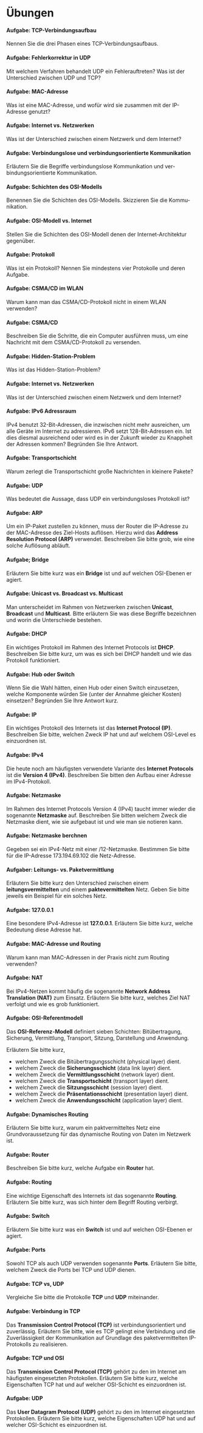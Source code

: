 # Übungen

#### Aufgabe: TCP-Verbindungsaufbau
Nennen Sie die drei Phasen eines TCP-Verbindungsaufbaus.


#### Aufgabe: Fehlerkorrektur in UDP
Mit welchem Verfahren behandelt UDP ein Fehlerauftreten? Was ist der Unterschied zwischen UDP und TCP?


#### Aufgabe: MAC-Adresse
Was ist eine MAC-Adresse, und wofür wird sie zusammen mit der IP- Adresse genutzt?


#### Aufgabe: Internet vs. Netzwerken
Was ist der Unterschied zwischen einem Netzwerk und dem Internet?


#### Aufgabe: Verbindungslose und verbindungsorientierte Kommunikation
Erläutern Sie die Begriffe verbindungslose Kommunikation und ver-
bindungsorientierte Kommunikation.


#### Aufgabe: Schichten des OSI-Modells
Benennen Sie die Schichten des OSI-Modells. Skizzieren Sie die Kommu- nikation.


#### Aufgabe: OSI-Modell vs. Internet
Stellen Sie die Schichten des OSI-Modell denen der Internet-Architektur gegenüber.


#### Aufgabe: Protokoll
Was ist ein Protokoll? Nennen Sie mindestens vier Protokolle und deren Aufgabe.


#### Aufgabe: CSMA/CD im WLAN
Warum kann man das CSMA/CD-Protokoll nicht in einem WLAN verwenden?


#### Aufgabe: CSMA/CD
Beschreiben Sie die Schritte, die ein Computer ausführen muss, um eine Nachricht mit dem CSMA/CD-Protokoll zu versenden.


#### Aufgabe: Hidden-Station-Problem
Was ist das Hidden-Station-Problem?


#### Aufgabe: Internet vs. Netzwerken
Was ist der Unterschied zwischen einem Netzwerk und dem Internet?


#### Aufgabe: IPv6 Adressraum
IPv4 benutzt 32-Bit-Adressen, die inzwischen nicht mehr ausreichen, um alle Geräte im Internet zu adressieren. IPv6 setzt 128-Bit-Adressen ein. Ist dies diesmal ausreichend oder wird es in der Zukunft wieder zu Knappheit der Adressen kommen? Begründen Sie Ihre Antwort.


#### Aufgabe: Transportschicht
Warum zerlegt die Transportschicht große Nachrichten in kleinere Pakete?


#### Aufgabe: UDP
Was bedeutet die Aussage, dass UDP ein verbindungsloses Protokoll ist?


#### Aufgabe: ARP
Um ein IP-Paket zustellen zu können, muss der Router die IP-Adresse zu der MAC-Adresse des Ziel-Hosts auflösen. Hierzu wird das __Address Resolution Protocol (ARP)__ verwendet. Beschreiben Sie bitte grob, wie eine solche Auflösung abläuft.


#### Aufgabe; Bridge
Erläutern Sie bitte kurz was ein __Bridge__ ist und auf welchen OSI-Ebenen er agiert.


#### Aufgabe: Unicast vs. Broadcast vs. Multicast
Man unterscheidet im Rahmen von Netzwerken zwischen __Unicast__, __Broadcast__ und __Multicast__. Bitte erläutern Sie was diese Begriffe bezeichnen und worin die Unterschiede bestehen.


#### Aufgabe: DHCP
Ein wichtiges Protokoll im Rahmen des Internet Protocols ist __DHCP__. Beschreiben Sie bitte kurz, um was es sich bei DHCP handelt und wie das Protokoll funktioniert.


#### Aufgabe: Hub oder Switch
Wenn Sie die Wahl hätten, einen Hub oder einen Switch einzusetzen, welche Komponente würden Sie (unter der Annahme gleicher Kosten) einsetzen? Begründen Sie Ihre Antwort kurz.


#### Aufgabe: IP
Ein wichtiges Protokoll des Internets ist das __Internet Protocol (IP)__. Beschreiben Sie bitte, welchen Zweck IP hat und auf welchem OSI-Level es einzuordnen ist.


#### Aufgabe: IPv4
Die heute noch am häufigsten verwendete Variante des __Internet Protocols__ ist die __Version 4 (IPv4)__. Beschreiben Sie bitten den Aufbau einer Adresse im IPv4-Protokoll.


#### Aufgabe: Netzmaske
Im Rahmen des Internet Protocols Version 4 (IPv4) taucht immer wieder die sogenannte __Netzmaske__ auf. Beschreiben Sie bitten welchem Zweck die Netzmaske dient, wie sie aufgebaut ist und wie man sie notieren kann.


#### Aufgabe: Netzmaske berchnen
Gegeben sei ein IPv4-Netz mit einer /12-Netzmaske. Bestimmen Sie bitte für die IP-Adresse 173.194.69.102 die Netz-Adresse.


#### Aufgaber: Leitungs- vs. Paketvermittlung
Erläutern Sie bitte kurz den Unterschied zwischen einem __leitungsvermittelten__ und einem __paktevermittelten__ Netz. Geben Sie bitte jeweils ein Beispiel für ein solches Netz.


#### Aufgabe: 127.0.0.1
Eine besondere IPv4-Adresse ist __127.0.0.1__. Erläutern Sie bitte kurz, welche Bedeutung diese Adresse hat.


#### Aufgabe: MAC-Adresse und Routing
Warum kann man MAC-Adressen in der Praxis nicht zum Routing verwenden?


#### Aufgabe: NAT
Bei IPv4-Netzen kommt häufig die sogenannte __Network Address Translation (NAT)__ zum Einsatz. Erläutern Sie bitte kurz, welches Ziel NAT verfolgt und wie es grob funktioniert.


#### Aufgabe: OSI-Referentmodell
Das __OSI-Referenz-Modell__ definiert sieben Schichten: Bitübertragung, Sicherung, Vermittlung, Transport, Sitzung, Darstellung und Anwendung.

Erläutern Sie bitte kurz,

  - welchem Zweck die Bitübertragungsschicht (physical layer) dient.
  - welchem Zweck die __Sicherungsschicht__ (data link layer) dient.
  - welchem Zweck die __Vermittlungsschicht__ (network layer) dient.
  - welchem Zweck die __Transportschicht__ (transport layer) dient.
  - welchem Zweck die __Sitzungsschicht__ (session layer) dient.
  - welchem Zweck die __Präsentationsschicht__ (presentation layer) dient.
  - welchem Zweck die __Anwendungsschicht__ (application layer) dient.


#### Aufgabe: Dynamisches Routing
Erläutern Sie bitte kurz, warum ein paktvermitteltes Netz eine Grundvoraussetzung für das dynamische Routing von Daten im Netzwerk ist.


#### Aufgabe: Router
Beschreiben Sie bitte kurz, welche Aufgabe ein __Router__ hat.


#### Aufgabe: Routing
Eine wichtige Eigenschaft des Internets ist das sogenannte __Routing__. Erläutern Sie bitte kurz, was sich hinter dem Begriff Routing verbirgt.


#### Aufgabe: Switch
Erläutern Sie bitte kurz was ein __Switch__ ist und auf welchen OSI-Ebenen er agiert.


#### Aufgabe: Ports
Sowohl TCP als auch UDP verwenden sogenannte __Ports__. Erläutern Sie bitte, welchem Zweck die Ports bei TCP und UDP dienen.


#### Aufgabe: TCP vs, UDP
Vergleiche Sie bitte die Protokolle __TCP__ und __UDP__ miteinander.


#### Aufgabe: Verbindung in TCP
Das __Transmission Control Protocol (TCP)__ ist verbindungsorientiert und zuverlässig. Erläutern Sie bitte, wie es TCP gelingt eine Verbindung und die Zuverlässigkeit der Kommunikation auf Grundlage des paketvermittelten IP-Protokolls zu realisieren.


#### Aufgabe: TCP und OSI
Das __Transmission Control Protocol (TCP)__ gehört zu den im Internet am häufigsten eingesetzten Protokollen. Erläutern Sie bitte kurz, welche Eigenschaften TCP hat und auf welcher OSI-Schicht es einzuordnen ist.


#### Aufgabe: UDP
Das __User Datagram Protocol (UDP)__ gehört zu den im Internet eingesetzten Protokollen. Erläutern Sie bitte kurz, welche Eigenschaften UDP hat und auf welcher OSI-Schicht es einzuordnen ist.
